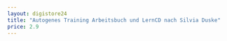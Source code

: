 ```yaml
---
layout: digistore24
title: "Autogenes Training Arbeitsbuch und LernCD nach Silvia Duske"
price: 2.9
---
```

